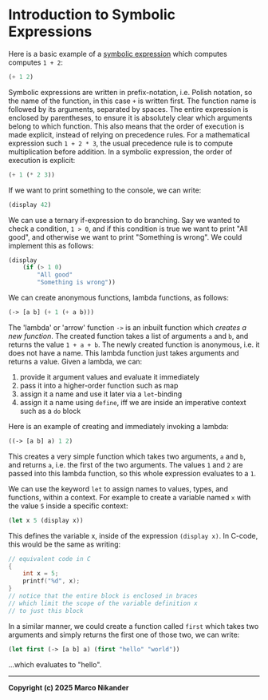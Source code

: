 # Introduction to Symbolic Expressions
Here is a basic example of a [symbolic expression](https://en.wikipedia.org/wiki/S-expression) which computes computes `1 + 2`:
```lisp
(+ 1 2)
```
Symbolic expressions are written in prefix-notation, i.e. Polish notation, so the name of the function, in this case `+` is written first.
The function name is followed by its arguments, separated by spaces.
The entire expression is enclosed by parentheses, to ensure it is absolutely clear which arguments belong to which function.
This also means that the order of execution is made explicit, instead of relying on precedence rules.
For a mathematical expression such `1 + 2 * 3`, the usual precedence rule is to compute multiplication before addition.
In a symbolic expression, the order of execution is explicit:
```lisp
(+ 1 (* 2 3))
```

If we want to print something to the console, we can write:
```lisp
(display 42)
```

We can use a ternary if-expression to do branching.
Say we wanted to check a condition, `1 > 0`, and if this condition is true we want to print "All good", and otherwise we want to print "Something is wrong".
We could implement this as follows:
```lisp
(display
    (if (> 1 0)
        "All good"
        "Something is wrong"))
```

We can create anonymous functions, lambda functions, as follows:
```lisp
(-> [a b] (+ 1 (+ a b)))
```
The 'lambda' or 'arrow' function `->` is an inbuilt function which _creates a new function_.
The created function takes a list of arguments `a` and `b`, and returns the value `1 + a + b`.
The newly created function is anonymous, i.e. it does not have a name.
This lambda function just takes arguments and returns a value.
Given a lambda, we can:
1. provide it argument values and evaluate it immediately
2. pass it into a higher-order function such as map
3. assign it a name and use it later via a `let`-binding
4. assign it a name using `define`, iff we are inside an imperative context such as a `do` block

Here is an example of creating and immediately invoking a lambda:
```lisp
((-> [a b] a) 1 2)
```
This creates a very simple function which takes two arguments, `a` and `b`, and returns `a`, i.e. the first of the two arguments.
The values `1` and `2` are passed into this lambda function, so this whole expression evaluates to a `1`.

We can use the keyword `let` to assign names to values, types, and functions, within a context.
For example to create a variable named `x` with the value `5` inside a specific context:
```lisp
(let x 5 (display x))
```
This defines the variable x, inside of the expression `(display x)`.
In C-code, this would be the same as writing:

```C
// equivalent code in C
{
    int x = 5;
    printf("%d", x);
}
// notice that the entire block is enclosed in braces
// which limit the scope of the variable definition x
// to just this block
```

In a similar manner, we could create a function called `first` which takes two arguments and simply returns the first one of those two, we can write:
```lisp
(let first (-> [a b] a) (first "hello" "world"))
```
...which evaluates to "hello".

---
**Copyright (c) 2025 Marco Nikander**

